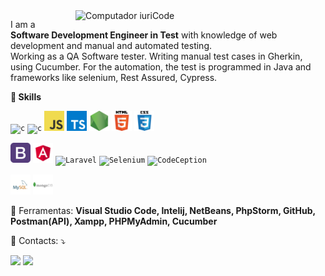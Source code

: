 <img src="https://raw.githubusercontent.com/MicaelliMedeiros/micaellimedeiros/master/image/computer-illustration.png" min-width="400px" max-width="400px" width="400px" align="right" alt="Computador iuriCode">

<p align="left"> 
  I am a <strong>Software Development Engineer in Test</strong> with knowledge of web development and manual and automated testing.<br>
  Working as a QA Software tester. Writing manual test cases in Gherkin, using Cucumber. For the automation, the test is programmed in Java and frameworks like selenium, Rest Assured, Cypress.
</p>

<p align="left">
<strong>🚀 Skills</strong>

<code><img height="32" src="https://cdn.iconscout.com/icon/free/png-256/php-27-226042.png" alt="c"/></code>
<code><img height="32" src="https://image.flaticon.com/icons/svg/226/226777.svg" alt="c"/></code>
<code><img height="32" src="https://raw.githubusercontent.com/github/explore/80688e429a7d4ef2fca1e82350fe8e3517d3494d/topics/javascript/javascript.png" alt="Javascript"/></code>
<code><img height="32" src="https://raw.githubusercontent.com/github/explore/80688e429a7d4ef2fca1e82350fe8e3517d3494d/topics/typescript/typescript.png" alt="Typescript"/></code>
<code><img height="32" src="https://raw.githubusercontent.com/github/explore/80688e429a7d4ef2fca1e82350fe8e3517d3494d/topics/nodejs/nodejs.png" alt="Nodejs"/></code>
<code><img height="32" src="https://raw.githubusercontent.com/github/explore/80688e429a7d4ef2fca1e82350fe8e3517d3494d/topics/html/html.png" alt="HTML5"/></code>
<code><img height="32" src="https://raw.githubusercontent.com/github/explore/80688e429a7d4ef2fca1e82350fe8e3517d3494d/topics/css/css.png" alt="CSS"/></code><br>

<code><img height="32" src="https://raw.githubusercontent.com/github/explore/80688e429a7d4ef2fca1e82350fe8e3517d3494d/topics/bootstrap/bootstrap.png" alt="Bootstrap"/></code>
<code><img height="32" src="https://raw.githubusercontent.com/github/explore/80688e429a7d4ef2fca1e82350fe8e3517d3494d/topics/angular/angular.png" alt="Angular"/></code>
<code><img height="32" src="https://tse1.mm.bing.net/th?id=OIP.lNxp60aHYejc9EjnScUDHgAAAA&pid=Api&P=0&w=300&h=300" alt="Laravel"/></code>
<code><img height="32" src="https://seeklogo.com/images/S/selenium-logo-DB9103D7CF-seeklogo.com.png" alt="Selenium"/></code>
<code><img height="32" src="https://cdn.tutsplus.com/net/uploads/2014/01/intro-to-codeception-retina-preview.png" alt="CodeCeption"/></code>

<code><img height="32" src="https://raw.githubusercontent.com/github/explore/80688e429a7d4ef2fca1e82350fe8e3517d3494d/topics/mysql/mysql.png" alt="MySQL"/></code>
<code><img height="32" src="https://raw.githubusercontent.com/github/explore/80688e429a7d4ef2fca1e82350fe8e3517d3494d/topics/mongodb/mongodb.png" alt="MongoDB"/></code>

</p>

<p align="left">
  💼 Ferramentas: <strong> Visual Studio Code, Intelij, NetBeans, PhpStorm, GitHub, Postman(API), Xampp, PHPMyAdmin, Cucumber</strong>
</p>

<p align="left">
  💌 Contacts: ⤵️
</p>

<p align="left">

  <a href="https://www.linkedin.com/in/bruno-lorena-803b57195/" alt="Linkedin">
  <img src="https://img.shields.io/badge/-Linkedin-0e76a8?style=flat-square&logo=Linkedin&logoColor=white&link=LINK-DO-SEU-LINKEDIN" /></a>

  <a href="https://www.facebook.com/bruno.miranda.798" alt="Facebook">
  <img src="https://img.shields.io/badge/-Facebook-3b5998?style=flat-square&labelColor=3b5998&logo=facebook&logoColor=white&link=LINK-DO-SEU-FACEBOOK"/></a>
</p>
